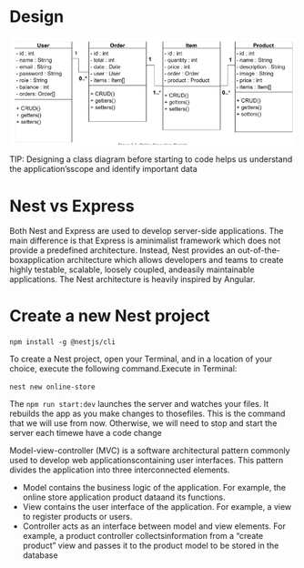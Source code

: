 <h1>  Design </h1>

![Class diagram](./_images/classdiagram.PNG)

TIP: Designing a class diagram before starting to code helps us understand the application’sscope and identify important data

<h1>Nest vs Express</h1>

Both  Nest  and  Express  are  used  to  develop  server-side  applications.  The  main  difference  is  that  Express  is  aminimalist framework which does not provide a predefined architecture. Instead, Nest provides an out-of-the-boxapplication architecture which allows developers and teams to create highly testable, scalable, loosely coupled, andeasily maintainable applications. The Nest architecture is heavily inspired by Angular.

<h1>Create a new Nest project</h1>

`npm install -g @nestjs/cli`

To create a Nest project, open your Terminal, and in a location of your choice, execute the following command.Execute in Terminal:  

`nest new online-store`

The `npm run start:dev` launches the server and watches your files. It rebuilds the app as you make changes to thosefiles. This is the command that we will use from now. Otherwise, we will need to stop and start the server each timewe have a code change

Model-view-controller (MVC)  is  a  software  architectural  pattern  commonly  used  to  develop  web  applicationscontaining user interfaces. This pattern divides the application into three interconnected elements.

- Model contains the business logic of the application. For example, the online store application product dataand its functions.
- View contains the user interface of the application. For example, a view to register products or users.
- Controller acts as an interface between model and view elements. For example, a product controller collectsinformation from a “create product” view and passes it to the product model to be stored in the database